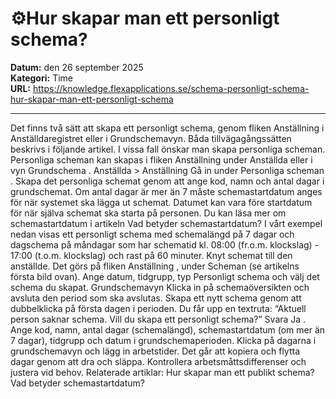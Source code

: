 # ⚙️Hur skapar man ett personligt schema?

**Datum:** den 26 september 2025  
**Kategori:** Time  
**URL:** https://knowledge.flexapplications.se/schema-personligt-schema-hur-skapar-man-ett-personligt-schema

---

Det finns två sätt att skapa ett personligt schema, genom fliken Anställning i Anställdaregistret eller i Grundschemavyn. Båda tillvägagångssätten beskrivs i följande artikel.
I vissa fall önskar man skapa personliga scheman. Personliga scheman kan skapas i fliken
Anställning
under
Anställda
eller i vyn
Grundschema
.
Anställda > Anställning
Gå in under
Personliga scheman
.
Skapa det personliga schemat genom att ange kod, namn och antal dagar i grundschemat.
Om antal dagar är mer än 7 måste schemastartdatum anges för när systemet ska lägga ut schemat. Datumet kan vara före startdatum för när själva schemat ska starta på personen.
Du kan läsa mer om schemastartdatum i artikeln
Vad betyder schemastartdatum?
I vårt exempel nedan visas ett personligt schema med schemalängd på 7 dagar och dagschema på måndagar som har schematid kl. 08:00 (fr.o.m. klockslag) - 17:00 (t.o.m. klockslag) och rast på 60 minuter.
Knyt schemat till den anställde. Det görs på fliken
Anställning
, under
Scheman
(se artikelns första bild ovan). Ange datum, tidgrupp, typ Personligt schema och välj det schema du skapat.
Grundschemavyn
Klicka in på
schemaöversikten
och avsluta den period som ska avslutas.
Skapa ett nytt schema genom att dubbelklicka på första dagen i perioden. Du får upp en textruta:
“Aktuell person saknar schema. Vill du skapa ett personligt schema?” Svara
Ja
.
Ange kod, namn, antal dagar (schemalängd), schemastartdatum (om mer än 7 dagar), tidgrupp och datum i grundschemaperioden.
Klicka på dagarna i grundschemavyn och lägg in arbetstider. Det går att kopiera och flytta dagar genom att dra och släppa.
Kontrollera arbetsmåttsdifferenser och justera vid behov.
Relaterade artiklar:
Hur skapar man ett publikt schema?
Vad betyder schemastartdatum?
